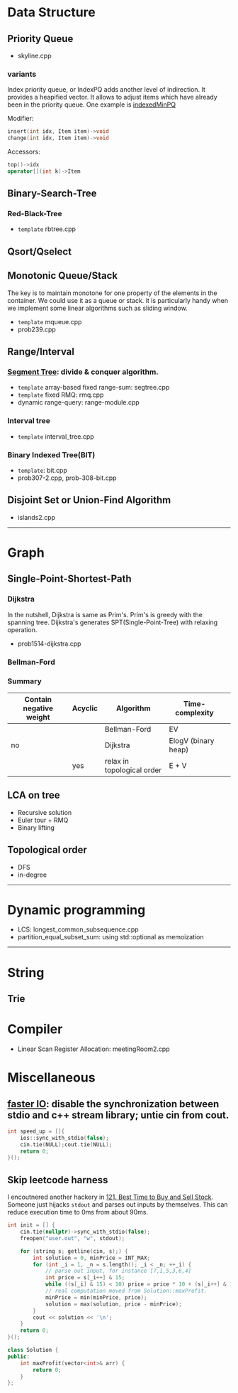 # Data Structure
## Priority Queue
* skyline.cpp
### variants
Index priority queue, or IndexPQ adds another level of indirection.
It provides a heapified vector. It allows to adjust items which have already been in the priority queue. One example is [indexedMinPQ](https://algs4.cs.princeton.edu/24pq/IndexMinPQ.java.html)

Modifier:
```cpp
insert(int idx, Item item)->void
change(int idx, Item item)->void
```
Accessors:
```cpp
top()->idx
operator[](int k)->Item
```
## Binary-Search-Tree
### Red-Black-Tree
* `template` rbtree.cpp
## Qsort/Qselect
## Monotonic Queue/Stack
The key is to maintain monotone for one property of the elements in the container. We could use it as a queue or stack.
it is particularly handy when we implement some linear algorithms such as sliding window.
* `template` mqueue.cpp
* prob239.cpp
## Range/Interval
### [Segment Tree](https://cp-algorithms.com/data_structures/segment_tree.html): divide & conquer algorithm.
* `template` array-based fixed range-sum: segtree.cpp
* `template` fixed RMQ: rmq.cpp
* dynamic range-query: range-module.cpp 
### Interval tree
* `template` interval_tree.cpp
### Binary Indexed Tree(BIT)
* `template`: bit.cpp
* prob307-2.cpp, prob-308-bit.cpp
## Disjoint Set or Union-Find Algorithm
* islands2.cpp
---
# Graph
## Single-Point-Shortest-Path
### Dijkstra
In the nutshell, Dijkstra is same as Prim's. Prim's is greedy with the spanning tree. Dijkstra's generates SPT(Single-Point-Tree) with relaxing operation.
* prob1514-dijkstra.cpp
### Bellman-Ford

### Summary
| Contain negative weight | Acyclic | Algorithm            | Time-complexity |   |
|-----------------|---------|----------------------|-----------------|---|
|                 |         | Bellman-Ford         | EV              |   |
| no              |         | Dijkstra             | ElogV (binary heap)      |   |
|                 | yes     | relax in topological order | E + V           |   |
## LCA on tree
* Recursive solution
* Euler tour + RMQ
* Binary lifting
## Topological order
* DFS
* in-degree 
---
# Dynamic programming
* LCS: longest_common_subsequence.cpp
* partition_equal_subset_sum: using std::optional as memoization
---
# String
## Trie

# Compiler
* Linear Scan Register Allocation: meetingRoom2.cpp

# Miscellaneous
## [faster IO](https://stackoverflow.com/questions/31162367/significance-of-ios-basesync-with-stdiofalse-cin-tienull): disable the synchronization between stdio and c++ stream library; untie cin from cout.
```cpp
int speed_up = []{
    ios::sync_with_stdio(false);
    cin.tie(NULL);cout.tie(NULL);
    return 0;
}();
```
## Skip leetcode harness
I encoutnered another hackery in [121. Best Time to Buy and Sell Stock](https://leetcode.com/problems/best-time-to-buy-and-sell-stock/description/). Someone just hijacks `stdout` and parses out inputs by themselves. This can reduce execution time to 0ms from about 90ms.

```cpp
int init = [] {
	cin.tie(nullptr)->sync_with_stdio(false);
    freopen("user.out", "w", stdout);

    for (string s; getline(cin, s);) {
        int solution = 0, minPrice = INT_MAX;
        for (int _i = 1, _n = s.length(); _i < _n; ++_i) {
            // parse out input, for instance [7,1,5,3,6,4]
            int price = s[_i++] & 15;
            while ((s[_i] & 15) < 10) price = price * 10 + (s[_i++] & 15);
            // real computation moved from Solution::maxProfit.
            minPrice = min(minPrice, price);
            solution = max(solution, price - minPrice);
        }
        cout << solution << '\n';
    }
    return 0;
}();

class Solution {
public:
    int maxProfit(vector<int>& arr) {
        return 0;
    }
};
```